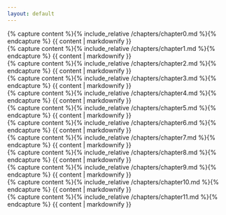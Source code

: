 ```yaml
---
layout: default
---
```


<div class="chapter">
  {% capture content %}{% include_relative /chapters/chapter0.md %}{% endcapture %}
  {{ content | markdownify }}
</div>
<div class="chapter">
  {% capture content %}{% include_relative /chapters/chapter1.md %}{% endcapture %}
  {{ content | markdownify }}
</div>
<div class="chapter">
  {% capture content %}{% include_relative /chapters/chapter2.md %}{% endcapture %}
  {{ content | markdownify }}
</div>
<div class="chapter">
  {% capture content %}{% include_relative /chapters/chapter3.md %}{% endcapture %}
  {{ content | markdownify }}
</div>
<div class="chapter">
  {% capture content %}{% include_relative /chapters/chapter4.md %}{% endcapture %}
  {{ content | markdownify }}
</div>
<div class="chapter">
  {% capture content %}{% include_relative /chapters/chapter5.md %}{% endcapture %}
  {{ content | markdownify }}
</div>
<div class="chapter">
  {% capture content %}{% include_relative /chapters/chapter6.md %}{% endcapture %}
  {{ content | markdownify }}
</div>
<div class="chapter">
  {% capture content %}{% include_relative /chapters/chapter7.md %}{% endcapture %}
  {{ content | markdownify }}
</div>
<div class="chapter">
  {% capture content %}{% include_relative /chapters/chapter8.md %}{% endcapture %}
  {{ content | markdownify }}
</div>
<div class="chapter">
  {% capture content %}{% include_relative /chapters/chapter9.md %}{% endcapture %}
  {{ content | markdownify }}
</div>
<div class="chapter">
  {% capture content %}{% include_relative /chapters/chapter10.md %}{% endcapture %}
  {{ content | markdownify }}
</div>
<div class="chapter">
  {% capture content %}{% include_relative /chapters/chapter11.md %}{% endcapture %}
  {{ content | markdownify }}
</div>